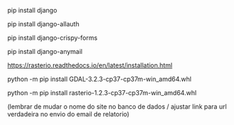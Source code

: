 pip install django

pip install django-allauth

pip install django-crispy-forms

pip install django-anymail

https://rasterio.readthedocs.io/en/latest/installation.html

python -m pip install GDAL-3.2.3-cp37-cp37m-win_amd64.whl

python -m pip install rasterio-1.2.3-cp37-cp37m-win_amd64.whl

(lembrar de mudar o nome do site no banco de dados / ajustar link para url verdadeira no envio do email de relatorio)